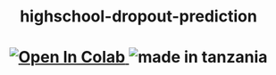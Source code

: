 <h1 align="center">highschool-dropout-prediction<h1>

<p align="center">
<a href="https://colab.research.google.com/github/googlecolab/colabtools/blob/master/notebooks/colab-github-demo.ipynb">
  <img src="https://colab.research.google.com/assets/colab-badge.svg" alt="Open In Colab"/>
</a>

<img src="https://img.shields.io/badge/made%20in-tanzania-green?style=flat-square" alt="made in tanzania">
</p>

